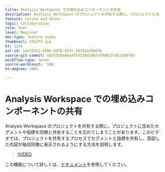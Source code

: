 ```yaml
---
title: Analysis Workspace での埋め込みコンポーネントの共有
description: Analysis Workspace のプロジェクトを共有する際に、プロジェクトに含めたセグメントや指標を同僚と共有することを忘れてしまうことがあります。このビデオでは、プロジェクトを共有するプロセスでセグメントと指標を共有し、意図した内容が毎回同僚に表示されるようにする方法を説明します。
feature: Curate and Share
topic: Collaboration
role: User
level: Beginner
doc-type: feature video
thumbnail: 341273.jpg
kt: 2295
exl-id: 14af33e2-659e-4d78-923f-20752e26067b
source-git-commit: eb553f8a90a4f53329a1907e78d837fdb1d49f85
workflow-type: tm+mt
source-wordcount: '136'
ht-degree: 100%

---
```


# Analysis Workspace での埋め込みコンポーネントの共有

Analysis Workspace のプロジェクトを共有する際に、プロジェクトに含めたセグメントや指標を同僚と共有することを忘れてしまうことがあります。このビデオでは、プロジェクトを共有するプロセスでセグメントと指標を共有し、意図した内容が毎回同僚に表示されるようにする方法を説明します。

>[!VIDEO](https://video.tv.adobe.com/v/341273/?quality=12&learn=on)

この機能について詳しくは、[ドキュメント](https://experienceleague.adobe.com/docs/analytics/analyze/analysis-workspace/curate-share/curate.html?lang=ja)を参照してください。
